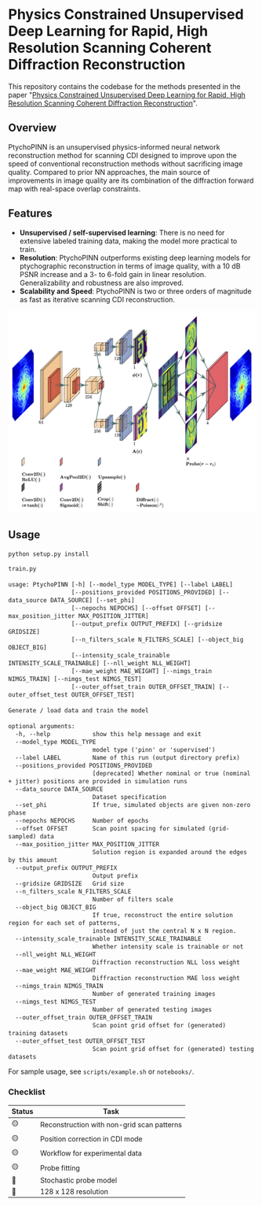 # Physics Constrained Unsupervised Deep Learning for Rapid, High Resolution Scanning Coherent Diffraction Reconstruction

This repository contains the codebase for the methods presented in the paper "[Physics Constrained Unsupervised Deep Learning for Rapid, High Resolution Scanning Coherent Diffraction Reconstruction](https://arxiv.org/pdf/2306.11014.pdf)". 

## Overview
PtychoPINN is an unsupervised physics-informed neural network reconstruction method for scanning CDI designed to improve upon the speed of conventional reconstruction methods without sacrificing image quality. Compared to prior NN approaches, the main source of improvements in image quality are its combination of the diffraction forward map with real-space overlap constraints.

## Features
- **Unsupervised / self-supervised learning**: There is no need for extensive labeled training data, making the model more practical to train.
- **Resolution**: PtychoPINN outperforms existing deep learning models for ptychographic reconstruction in terms of image quality, with a 10 dB PSNR increase and a 3- to 6-fold gain in linear resolution. Generalizability and robustness are also improved.
- **Scalability and Speed**: PtychoPINN is two or three orders of magnitude as fast as iterative scanning CDI reconstruction.

![Architecture diagram](diagram/lett.png)
<!---
*Fig. 1: Caption for the figure.*
 -->


## Usage
`python setup.py install`

```
train.py

usage: PtychoPINN [-h] [--model_type MODEL_TYPE] [--label LABEL]
                  [--positions_provided POSITIONS_PROVIDED] [--data_source DATA_SOURCE] [--set_phi]
                  [--nepochs NEPOCHS] [--offset OFFSET] [--max_position_jitter MAX_POSITION_JITTER]
                  [--output_prefix OUTPUT_PREFIX] [--gridsize GRIDSIZE]
                  [--n_filters_scale N_FILTERS_SCALE] [--object_big OBJECT_BIG]
                  [--intensity_scale_trainable INTENSITY_SCALE_TRAINABLE] [--nll_weight NLL_WEIGHT]
                  [--mae_weight MAE_WEIGHT] [--nimgs_train NIMGS_TRAIN] [--nimgs_test NIMGS_TEST]
                  [--outer_offset_train OUTER_OFFSET_TRAIN] [--outer_offset_test OUTER_OFFSET_TEST]

Generate / load data and train the model

optional arguments:
  -h, --help            show this help message and exit
  --model_type MODEL_TYPE
                        model type ('pinn' or 'supervised')
  --label LABEL         Name of this run (output directory prefix)
  --positions_provided POSITIONS_PROVIDED
                        [deprecated] Whether nominal or true (nominal + jitter) positions are provided in simulation runs
  --data_source DATA_SOURCE
                        Dataset specification
  --set_phi             If true, simulated objects are given non-zero phase
  --nepochs NEPOCHS     Number of epochs
  --offset OFFSET       Scan point spacing for simulated (grid-sampled) data
  --max_position_jitter MAX_POSITION_JITTER
                        Solution region is expanded around the edges by this amount
  --output_prefix OUTPUT_PREFIX
                        Output prefix
  --gridsize GRIDSIZE   Grid size
  --n_filters_scale N_FILTERS_SCALE
                        Number of filters scale
  --object_big OBJECT_BIG
                        If true, reconstruct the entire solution region for each set of patterns,
                        instead of just the central N x N region.
  --intensity_scale_trainable INTENSITY_SCALE_TRAINABLE
                        Whether intensity scale is trainable or not
  --nll_weight NLL_WEIGHT
                        Diffraction reconstruction NLL loss weight
  --mae_weight MAE_WEIGHT
                        Diffraction reconstruction MAE loss weight
  --nimgs_train NIMGS_TRAIN
                        Number of generated training images
  --nimgs_test NIMGS_TEST
                        Number of generated testing images
  --outer_offset_train OUTER_OFFSET_TRAIN
                        Scan point grid offset for (generated) training datasets
  --outer_offset_test OUTER_OFFSET_TEST
                        Scan point grid offset for (generated) testing datasets
```

For sample usage, see `scripts/example.sh` or `notebooks/`.

### Checklist
| Status | Task |
|--------|------|
| 🟡 | Reconstruction with non-grid scan patterns |
| 🟡 | Position correction in CDI mode |
| 🟡 | Workflow for experimental data |
| 🟡 | Probe fitting |
| 🔴 | Stochastic probe model |
| 🔴 | 128 x 128 resolution |

<!-- 
* subpixel convolution (Depth-to-space)
* make the model robust to arbitrary scaling/incorrect normalization of the diffracted intensity
* other ideas: fft based loss, gradient loss, vq-vae https://www.tensorflow.org/tutorials/generative/style_transfer#define_content_and_style_representations
* probe-based vs reconstruction-based support?

* Fully Convolutional Networks for Semantic Segmentation, explore and discuss. Make a slide explaining the idea.
* Try MC Dropout https://arxiv.org/pdf/1511.02680.pdf
* read deep ensembles https://arxiv.org/pdf/1612.01474.pdf

* hard constraint on diffraction norm using projection, consider tf.keras.constraints.MinMaxNorm
* stochastic probe
* probe symmetry consequences
* add an object normalization layer that uses the L2 norm
* how do super resolution models handle high resolutions?
* shift invariance
* grid permutation
* fourier ring correlation

* characterize robustness impact of Poisson likelihood vs. MAE
 -->

